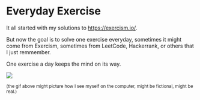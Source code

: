 # Everyday Exercise

It all started with my solutions to https://exercism.io/.

But now the goal is to solve one exercise everyday, sometimes it might come from Exercism, sometimes from LeetCode, Hackerrank, or others that I just remmember.

One exercise a day keeps the mind on its way.

![](https://media.giphy.com/media/2RiU1RUjyh4C4/giphy.gif)

<small>(the gif above might picture how I see myself on the computer, might be fictional, might be real.)</small>
